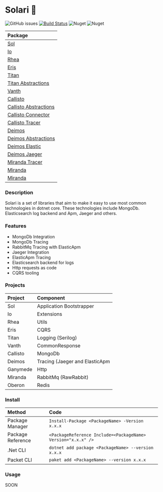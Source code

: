 # Solari 🚀

![GitHub issues](https://img.shields.io/github/issues/LuccasGianesini/solari)
[![Build Status](https://dev.azure.com/luccaslauthgianesini/Solari/_apis/build/status/LuccasGianesini.solari?branchName=master&jobName=Build%20solution%20and%20create%20NuGet%20packages)](https://dev.azure.com/luccaslauthgianesini/Solari/_build/latest?definitionId=24&branchName=master)
![Nuget](https://img.shields.io/nuget/v/Solari.Sol)
![Nuget](https://img.shields.io/nuget/vpre/Solari.Sol)

   |   Package                                                                              
   | :------------------------------------------------------------------------------------ |
   | [Sol](https://www.nuget.org/packages/Solari.Sol/)                                     |
   | [Io](https://www.nuget.org/packages/Solari.Io/)                                       |
   | [Rhea](https://www.nuget.org/packages/Solari.Rhea/)                                   |
   | [Eris](https://www.nuget.org/packages/Solari.Eris/)                                   |
   | [Titan](https://www.nuget.org/packages/Solari.Titan/)                                 |
   | [Titan Abstractions](https://www.nuget.org/packages/Solari.Titan.Abstractions/)       | 
   | [Vanth](https://www.nuget.org/packages/Solari.Vanth/)                                 | 
   | [Callisto](https://www.nuget.org/packages/Solari.Callisto/)                           | 
   | [Callisto Abstractions](https://www.nuget.org/packages/Solari.Callisto.Abstractions/) |
   | [Callisto Connector](https://www.nuget.org/packages/Solari.Callisto.Connector/)       |
   | [Callisto Tracer](https://www.nuget.org/packages/Solari.Callisto.Tracer/)             |
   | [Deimos](https://www.nuget.org/packages/Solari.Deimos/)                               |
   | [Deimos Abstractions](https://www.nuget.org/packages/Solari.Deimos.Abstractions/)     |
   | [Deimos Elastic](https://www.nuget.org/packages/Solari.Deimos.Elastic/)               |
   | [Deimos Jaeger](https://www.nuget.org/packages/Solari.Deimos.Jaeger/)                 |
   | [Miranda Tracer](https://www.nuget.org/packages/Solari.Miranda.Tracer/)               |
   | [Miranda](https://www.nuget.org/packages/Solari.Miranda/)                             |
   | [Miranda](https://www.nuget.org/packages/Solari.Oberon/)                              | 
  
### Description

  Solari is a set of libraries that aim to make it easy to use most common technologies in dotnet core. These technologies include MongoDb. Elasticsearch log backend and Apm, Jaeger and others.

### Features

  * MongoDb Integration
  * MongoDb Tracing
  * RabbitMq Tracing with ElasticApm
  * Jaeger Integration
  * ElasticApm Tracing
  * Elasticsearch backend for logs
  * Http requests as code
  * CQRS tooling

### Projects

 |   Project | Component                      |
 | :-------- |:------------------------------ |
 | Sol       | Application Bootstrapper       |
 | Io        | Extensions                     |
 | Rhea      | Utils                          |
 | Eris      | CQRS                           |
 | Titan     | Logging (Serilog)              |
 | Vanth     | CommonResponse                 |
 | Callisto  | MongoDb                        |
 | Deimos    | Tracing (Jaeger and ElasticApm |
 | Ganymede  | Http                           |
 | Miranda   | RabbitMq (RawRabbit)           |
 | Oberon    | Redis                          |
  

### Install
   |   Method            | Code                                                          |
   | :------------------ |:------------------------------------------------------------- |
   | Package Manager     | `Install-Package <PackageName> -Version x.x.x`                |
   | Package Reference   | `<PackageReference Include=<PackageName> Version="x.x.x" />`|
   | .Net CLI            | `dotnet add package <PackageName> --version x.x.x`            |
   | Packet CLI          | `paket add <PackageName> --version x.x.x`                     |



### Usage
SOON